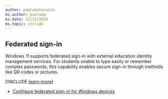 ```yaml
---
author: paolomatarazzo
ms.author: paoloma
ms.date: 12/11/2024
ms.topic: include
---
```


## Federated sign-in

Windows 11 supports federated sign-in with external education identity management services. For students unable to type easily or remember complex passwords, this capability enables secure sign-in through methods like QR codes or pictures.

[!INCLUDE [learn-more](learn-more.md)]

- [Configure federated sign-in for Windows devices](/education/windows/federated-sign-in)
